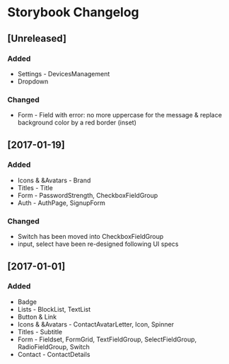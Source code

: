 # Storybook Changelog

## [Unreleased]

### Added

  - Settings - DevicesManagement
  - Dropdown

### Changed

  - Form - Field with error: no more uppercase for the message & replace background color by a red border (inset)

## [2017-01-19]

### Added

  - Icons & &Avatars - Brand
  - Titles - Title
  - Form - PasswordStrength, CheckboxFieldGroup
  - Auth - AuthPage, SignupForm

### Changed

  - Switch has been moved into CheckboxFieldGroup
  - input, select have been re-designed following UI specs

## [2017-01-01]

### Added

  - Badge
  - Lists - BlockList, TextList
  - Button & Link
  - Icons & &Avatars - ContactAvatarLetter, Icon, Spinner
  - Titles - Subtitle
  - Form - Fieldset, FormGrid, TextFieldGroup, SelectFieldGroup, RadioFieldGroup, Switch
  - Contact - ContactDetails
